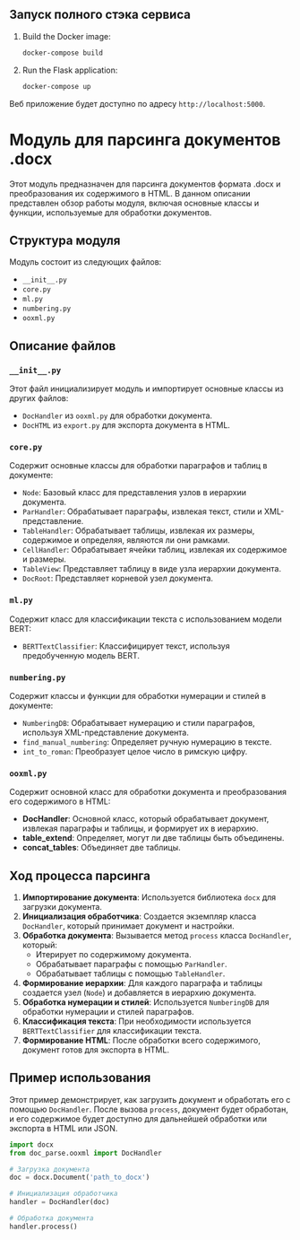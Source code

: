 ## Запуск полного стэка сервиса

1. Build the Docker image:
   ```bash
   docker-compose build
   ```

2. Run the Flask application:
   ```bash
   docker-compose up
   ```
   
Веб приложение будет доступно по адресу `http://localhost:5000`.

# Модуль для парсинга документов .docx

Этот модуль предназначен для парсинга документов формата .docx и преобразования их содержимого в HTML. В данном описании представлен обзор работы модуля, включая основные классы и функции, используемые для обработки документов.

## Структура модуля

Модуль состоит из следующих файлов:

- `__init__.py`
- `core.py`
- `ml.py`
- `numbering.py`
- `ooxml.py`

## Описание файлов

### `__init__.py`

Этот файл инициализирует модуль и импортирует основные классы из других файлов:

- `DocHandler` из `ooxml.py` для обработки документа.
- `DocHTML` из `export.py` для экспорта документа в HTML.

### `core.py`

Содержит основные классы для обработки параграфов и таблиц в документе:

- `Node`: Базовый класс для представления узлов в иерархии документа.
- `ParHandler`: Обрабатывает параграфы, извлекая текст, стили и XML-представление.
- `TableHandler`: Обрабатывает таблицы, извлекая их размеры, содержимое и определяя, являются ли они рамками.
- `CellHandler`: Обрабатывает ячейки таблиц, извлекая их содержимое и размеры.
- `TableView`: Представляет таблицу в виде узла иерархии документа.
- `DocRoot`: Представляет корневой узел документа.

### `ml.py`

Содержит класс для классификации текста с использованием модели BERT:

- `BERTTextClassifier`: Классифицирует текст, используя предобученную модель BERT.

### `numbering.py`

Содержит классы и функции для обработки нумерации и стилей в документе:

- `NumberingDB`: Обрабатывает нумерацию и стили параграфов, используя XML-представление документа.
- `find_manual_numbering`: Определяет ручную нумерацию в тексте.
- `int_to_roman`: Преобразует целое число в римскую цифру.

### `ooxml.py`

Содержит основной класс для обработки документа и преобразования его содержимого в HTML:

- **DocHandler**: Основной класс, который обрабатывает документ, извлекая параграфы и таблицы, и формирует их в иерархию.
- **table_extend**: Определяет, могут ли две таблицы быть объединены.
- **concat_tables**: Объединяет две таблицы.

## Ход процесса парсинга

1. **Импортирование документа**: Используется библиотека `docx` для загрузки документа.
2. **Инициализация обработчика**: Создается экземпляр класса `DocHandler`, который принимает документ и настройки.
3. **Обработка документа**: Вызывается метод `process` класса `DocHandler`, который:
   - Итерирует по содержимому документа.
   - Обрабатывает параграфы с помощью `ParHandler`.
   - Обрабатывает таблицы с помощью `TableHandler`.
4. **Формирование иерархии**: Для каждого параграфа и таблицы создается узел (`Node`) и добавляется в иерархию документа.
5. **Обработка нумерации и стилей**: Используется `NumberingDB` для обработки нумерации и стилей параграфов.
6. **Классификация текста**: При необходимости используется `BERTTextClassifier` для классификации текста.
7. **Формирование HTML**: После обработки всего содержимого, документ готов для экспорта в HTML.

## Пример использования
Этот пример демонстрирует, как загрузить документ и обработать его с помощью `DocHandler`. После вызова `process`, документ будет обработан, и его содержимое будет доступно для дальнейшей обработки или экспорта в HTML или JSON.

```python
import docx
from doc_parse.ooxml import DocHandler

# Загрузка документа
doc = docx.Document('path_to_docx')

# Инициализация обработчика
handler = DocHandler(doc)

# Обработка документа
handler.process()
```
